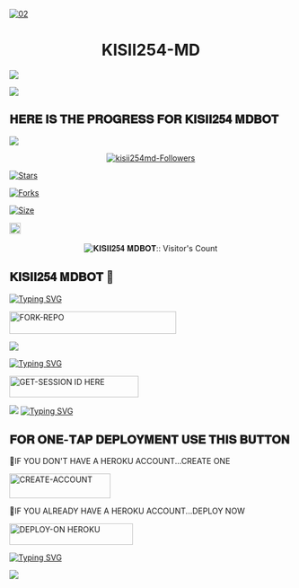 
<a href="https://i.imgur.com/5zda1uw.jpeg"><img src="https://files.catbox.moe/t6mq7p.jpg" alt="02" border="0" /></a>                     
    <h1 align="center">KISII254-MD</h1>
  </a>

<a><img src='https://i.imgur.com/LyHic3i.gif'/></a>


<a><img src='https://i.imgur.com/LyHic3i.gif'/></a>

## 𝐇𝐄𝐑𝐄 𝐈𝐒 𝐓𝐇𝐄 𝐏𝐑𝐎𝐆𝐑𝐄𝐒𝐒 𝐅𝐎𝐑  𝐊𝐈𝐒𝐈𝐈𝟐𝟓𝟒 𝐌𝐃𝐁𝐎𝐓
<a><img src='https://i.imgur.com/LyHic3i.gif'/></a>


<p align="center">
<a href="https://github.com/glens-boom/followers"><img title="kisii254md-Followers" src="https://img.shields.io/github/followers/kisii?color=blue&style=flat-square"></a>
    
<a href="https://github.com/glens-boom/KISII254/stargazers/"><img title="Stars" src="https://img.shields.io/github/stars/glens-boom/KISII254?color=blue&style=flat-square"></a>

<a href="https://github.com/glens-boom/KISII254/network/members"><img title="Forks" src="https://img.shields.io/github/forks/glens-boom/KISII254?color=yellow&style=flat-square"></a>

<a href="https://github.com/glens-boom/KISII254/"><img title="Size" src="https://img.shields.io/github/repo-size/glens-boom/KISII254?style=flat-square&color=pink"></a>

<a href="https://github.com/glens-boom/KISII254/graphs/commit-activity"><img height="20" src="https://img.shields.io/badge/Maintained%3F-yes-green.svg"></a>&nbsp;&nbsp;
</p>
<p align='center'>
</p>

 <p align="center"><img src="https://profile-counter.glitch.me/{𝐊𝐈𝐒𝐈𝐈𝟐𝟓𝟒 𝐌𝐃𝐁𝐎𝐓}/count.svg" alt="𝐊𝐈𝐒𝐈𝐈𝟐𝟓𝟒 𝐌𝐃𝐁𝐎𝐓:: Visitor's Count" old_src="https://profile-counter.glitch.me/{𝐊𝐈𝐒𝐈𝐈𝟐𝟓𝟒 𝐌𝐃𝐁𝐎𝐓}/count.svg" /></p>





 ## 𝐊𝐈𝐒𝐈𝐈𝟐𝟓𝟒 𝐌𝐃𝐁𝐎𝐓 🍌 

  
[![Typing SVG](https://readme-typing-svg.herokuapp.com?font=Rockstar-ExtraBold&color=yellow&lines=𝗙𝗢𝗥𝗞+𝗔𝗡𝗗+𝗦𝗧𝗔𝗥+𝗥𝗘𝗣𝗢)](https://git.io/typing-svg)
 

  
   
   <a href="https://github.com/glens-boom/KISII254/fork"><img title="FORK-REPO" src="https://img.shields.io/badge/FORK-REPO-h?color=yellow&style=for-the-badge&logo=mazda" width="297" height="40.45"/></a></p>


<a><img src='https://i.imgur.com/LyHic3i.gif'/></a>

 
 
[![Typing SVG](https://readme-typing-svg.herokuapp.com?font=Rockstar-ExtraBold&color=yellow&lines=𝗦𝗘𝗦𝗦𝗜𝗢𝗡+𝗜𝗗+𝗦𝗜𝗧𝗘+𝗜𝗦+𝗛𝗘𝗥𝗘)](https://git.io/typing-svg)
 


  <a href="https://spark-x-session-c.onrender.com"><img title="GET-SESSION ID HERE" src="https://img.shields.io/badge/GET-SESSION ID HERE-h?color=red&style=for-the-badge&logo=render" width="230" height="38.45"/></a></p>

  
  <a><img src='https://i.imgur.com/LyHic3i.gif'/></a>
[![Typing SVG](https://readme-typing-svg.herokuapp.com?font=Rockstar-ExtraBold&color=yellow&lines=𝐃𝐄𝐏𝐋𝐎𝐘+𝐎𝐍+𝐇𝐄𝐑𝐎𝐊𝐔)](https://git.io/typing-svg)


 
  

 
## 𝐅𝐎𝐑 𝐎𝐍𝐄-𝐓𝐀𝐏 𝐃𝐄𝐏𝐋𝐎𝐘𝐌𝐄𝐍𝐓 𝐔𝐒𝐄 𝐓𝐇𝐈𝐒 𝐁𝐔𝐓𝐓𝐎𝐍

   🍌IF YOU DON'T HAVE A HEROKU ACCOUNT...CREATE ONE
   
   <a href="https://signup.heroku.com/"><img title="CREATE-ACCOUNT" src="https://img.shields.io/badge/CREATE-ACCOUNT-h?color=purple&style=for-the-badge&logo=heroku" width="180" height="43.45"/></a></p>

   💫IF YOU ALREADY HAVE A HEROKU ACCOUNT...DEPLOY NOW

 <a href="https://dashboard.heroku.com/new?template=https://github.com/glens-boom/KISII254/heroku-ios"><img title="DEPLOY-ON HEROKU" src="https://img.shields.io/badge/DEPLOY-ON HEROKU-h?color=black&style=for-the-badge&logo=heroku" width="220" height="38.45"/></a></p>

 
 [![Typing SVG](https://readme-typing-svg.herokuapp.com?font=Rockstar-ExtraBold&size=30&pause=1000&color=0000FF&center=true&vCenter=true&width=815&height=60&lines=🍌+🍌+🍌+🍌+🍌)](https://git.io/typing-svg) 

<a><img src='https://i.imgur.com/LyHic3i.gif'/></a>
